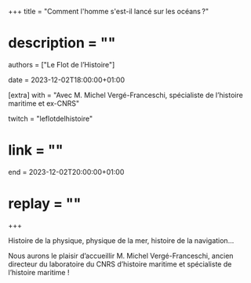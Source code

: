 +++
title = "Comment l'homme s'est-il lancé sur les océans ?"
# description = ""
authors = ["Le Flot de l’Histoire"]

date = 2023-12-02T18:00:00+01:00

[extra]
with = "Avec M. Michel Vergé-Franceschi, spécialiste de l’histoire maritime et ex-CNRS"

twitch = "leflotdelhistoire"
# link = ""

end = 2023-12-02T20:00:00+01:00

# replay = ""
+++

Histoire de la physique, physique de la mer, histoire de la navigation…

Nous aurons le plaisir d’accueillir M. Michel Vergé-Franceschi, ancien directeur du laboratoire du CNRS d’histoire maritime et spécialiste de l’histoire maritime !
